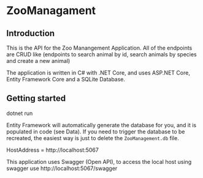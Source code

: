 # ZooManagament

## Introduction
This is the API for the Zoo Manangement Application.
All of the endpoints are CRUD like (endpoints to search animal by id, search animals by species and create a new animal)

The application is written in C# with .NET Core, and uses ASP.NET Core, Entity Framework Core and a SQLite Database.

## Getting started
dotnet run

Entity Framework will automatically generate the database for you, and it is populated in code (see Data).
If you need to trigger the database to be recreated, the easiest way is just to delete the `ZooManagement.db` file.

<!-- Use Postman to run the APIs using the below hostaddress. -->

HostAddress = http://localhost:5067

This application uses Swagger (Open API), to access the local host using swagger use http://localhost:5067/swagger